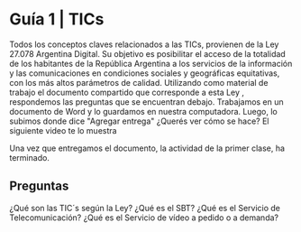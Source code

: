 # Guía 1 | TICs

Todos los conceptos claves relacionados a las TICs, provienen de la Ley 27.078 Argentina Digital.
Su objetivo es posibilitar el acceso de la totalidad de los habitantes de la República Argentina a los servicios de la información y las comunicaciones en condiciones sociales y geográficas equitativas, con los más altos parámetros de calidad.
Utilizando como material de trabajo el documento compartido que corresponde a esta Ley , respondemos las preguntas que se encuentran debajo. Trabajamos en un documento de Word y lo guardamos en nuestra computadora. 
Luego, lo subimos donde dice "Agregar entrega" 
¿Querés ver cómo se hace? El siguiente video te lo muestra 


Una vez que entregamos el documento, la actividad de la primer clase, ha terminado.

## Preguntas

¿Qué son las TIC´s según la Ley?
¿Qué es el SBT?
¿Qué es el Servicio de Telecomunicación?
¿Qué es el Servicio de vídeo a pedido o a demanda?
